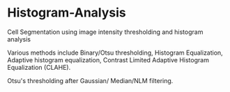 # Histogram-Analysis
Cell Segmentation using image intensity thresholding and histogram analysis

Various methods include Binary/Otsu thresholding, Histogram Equalization, Adaptive histogram equalization, Contrast Limited Adaptive Histogram Equalization (CLAHE). 

Otsu's thresholding after Gaussian/ Median/NLM filtering.
